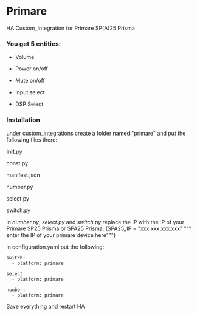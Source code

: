 # Primare
HA Custom_Integration for Primare SP(A)25 Prisma

### You get 5 entities:

- Volume

- Power on/off

- Mute on/off 

- Input select

- DSP Select

### Installation

under custom_integrations create a folder named "primare"
and put the following files there:

__init__.py

const.py

manifest.json

number.py

select.py

switch.py


in *number.py*, *select.py* and *switch.py* replace the IP with the IP of your Primare SP25 Prisma or SPA25 Prisma.
(SPA25_IP = "xxx.xxx.xxx.xxx" """ enter the IP of your primare device here""")

in configuration.yaml put the following:
```
switch:
  - platform: primare

select:
  - platform: primare

number:   
  - platform: primare
```
Save everything and restart HA
